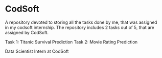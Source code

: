 # CodSoft
A repository devoted to storing all the tasks done by me, that was assigned in my codsoft internship. The repository includes 2 tasks out of 5, that are assigned by CodSoft.

Task 1: Titanic Survival Prediction
Task 2: Movie Rating Prediction

Data Scientist Intern at CodSoft 
